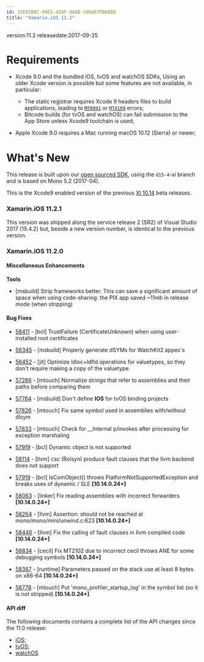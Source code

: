 ```yaml
---
id: 23E82B9C-09E5-428F-9AAB-196687FB6EBD
title: "Xamarin.iOS 11.2"
---
```


version:11.2
releasedate:2017-09-25

Requirements
============

- Xcode 9.0 and the bundled iOS, tvOS and watchOS SDKs, Using an older Xcode version is possible but some features are not available, in particular:
	- The static registrar requires Xcode 9 headers files to build applications, leading to [`MT0091`](https://developer.xamarin.com/guides/ios/troubleshooting/mtouch-errors/#MT0091) or [`MT4109`](https://developer.xamarin.com/guides/ios/troubleshooting/mtouch-errors/#MT4109) errors;
	- Bitcode builds (for tvOS and watchOS) can fail submission to the App Store unless Xcode9 toolchain is used;

- Apple Xcode 9.0 requires a Mac running macOS 10.12 (Sierra) or newer;

What's New
==========

This release is built upon our [open sourced SDK](https://github.com/xamarin/xamarin-macios),
using the `d15-4`-xi branch and is based on Mono 5.2 (2017-04).

This is the Xcode9 enabled version of the previous [XI 10.14](/release/ios/xamarin.ios_10/xamarin.ios_10.14) beta releases.


### Xamarin.iOS 11.2.1

This version was shipped along the service release 2 (SR2) of Visual Studio 2017 (15.4.2) but, beside a new version number, is identical to the previous version.


### Xamarin.iOS 11.2.0

#### Miscellaneous Enhancements

**Tools**

* [msbuild] Strip frameworks better. This can save a significant amount of space when using code-sharing: the PIX app saved ~11mb in release mode (when stripping)
	
#### Bug Fixes

* [58411](https://bugzilla.xamarin.com/show_bug.cgi?id=58411) - [bcl] TrustFailure (CertificateUnknown) when using user-installed root certificates
* [56345](https://bugzilla.xamarin.com/show_bug.cgi?id=56345) - [msbuild] Properly generate dSYMs for WatchKit2 appex's
* [56452](https://bugzilla.xamarin.com/show_bug.cgi?id=56452) - [jit] Optimize ldloc+ldfld operations for valuetypes, so they don't require making a copy of the valuetype
* [57266](https://bugzilla.xamarin.com/show_bug.cgi?id=57266) - [mtouch] Normalize strings that refer to assemblies and their paths before comparing them
* [57764](https://bugzilla.xamarin.com/show_bug.cgi?id=57764) - [msbuild] Don't define __IOS__ for tvOS binding projects
* [57826](https://bugzilla.xamarin.com/show_bug.cgi?id=57826) - [mtouch] Fix same symbol used in assemblies with/without dlsym
* [57833](https://bugzilla.xamarin.com/show_bug.cgi?id=57833) - [mtouch] Check for __Internal p/invokes after processing for exception marshaling
* [57919](https://bugzilla.xamarin.com/show_bug.cgi?id=57919) - [bcl] Dynamic object is not supported
* [58114](https://bugzilla.xamarin.com/show_bug.cgi?id=58114) - [llvm] csc (Rolsyn) produce fault clauses that the llvm backend does not support

* [57919](https://bugzilla.xamarin.com/show_bug.cgi?id=57919) - [bcl] IsComObject() throws PlatformNotSupportedException and breaks uses of dynamic / SLE **[10.14.0.24+]**
* [58063](https://bugzilla.xamarin.com/show_bug.cgi?id=58063) - [linker] Fix reading assemblies with incorrect forwarders **[10.14.0.24+]**
* [58264](https://bugzilla.xamarin.com/show_bug.cgi?id=58264) - [llvm] Assertion: should not be reached at mono/mono/mini/unwind.c:623 **[10.14.0.24+]**
* [58446](https://bugzilla.xamarin.com/show_bug.cgi?id=58446) - [llvm] Fix the calling of fault clauses in llvm compiled code **[10.14.0.24+]**
* [58834](https://bugzilla.xamarin.com/show_bug.cgi?id=58834) - [cecil] Fix MT2102 due to incorrect cecil throws ANE for some debugging symbols **[10.14.0.24+]**
* [58367](https://bugzilla.xamarin.com/show_bug.cgi?id=58367) - [runtime] Parameters passed on the stack use at least 8 bytes on x86-64 **[10.14.0.24+]**
* [58778](https://bugzilla.xamarin.com/show_bug.cgi?id=58778) - [mtouch] Put 'mono_profiler_startup_log' in the symbol list (so it is not stripped) **[10.14.0.24+]**   


#### API diff

The following documents contains a complete list of the API changes since the 11.0 release:

* [iOS](/releases/ios/api_changes/ios_11.0.0_to_11.2.0);
* [tvOS](/releases/ios/api_changes/tvos_11.0.0_to_11.2.0);
* [watchOS](/releases/ios/api_changes/watchos_11.0.0_to_11.2.0)

